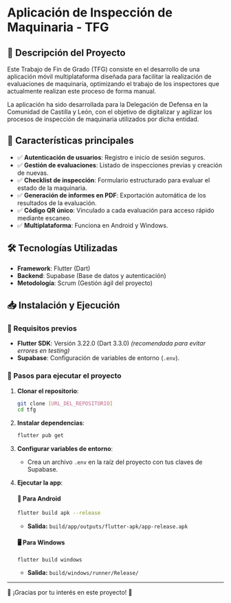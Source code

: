 # Aplicación de Inspección de Maquinaria - TFG

## 📌 Descripción del Proyecto
Este Trabajo de Fin de Grado (TFG) consiste en el desarrollo de una aplicación móvil multiplataforma diseñada para facilitar la realización de evaluaciones de maquinaria, optimizando el trabajo de los inspectores que actualmente realizan este proceso de forma manual.

La aplicación ha sido desarrollada para la Delegación de Defensa en la Comunidad de Castilla y León, con el objetivo de digitalizar y agilizar los procesos de inspección de maquinaria utilizados por dicha entidad.

## 🔹 Características principales
- ✅ **Autenticación de usuarios**: Registro e inicio de sesión seguros.  
- ✅ **Gestión de evaluaciones**: Listado de inspecciones previas y creación de nuevas.  
- ✅ **Checklist de inspección**: Formulario estructurado para evaluar el estado de la maquinaria.  
- ✅ **Generación de informes en PDF**: Exportación automática de los resultados de la evaluación.  
- ✅ **Código QR único**: Vinculado a cada evaluación para acceso rápido mediante escaneo.  
- ✅ **Multiplataforma**: Funciona en Android y Windows.

## 🛠️ Tecnologías Utilizadas
- **Framework**: Flutter (Dart)
- **Backend**: Supabase (Base de datos y autenticación)
- **Metodología**: Scrum (Gestión ágil del proyecto)

## 📥 Instalación y Ejecución

### 🔸 Requisitos previos
- **Flutter SDK**: Versión 3.22.0 (Dart 3.3.0) *(recomendada para evitar errores en testing)*
- **Supabase**: Configuración de variables de entorno (`.env`).

### 🔸 Pasos para ejecutar el proyecto

1. **Clonar el repositorio**:
   ```bash
   git clone [URL_DEL_REPOSITORIO]
   cd tfg
   ```

2. **Instalar dependencias**:
   ```bash
   flutter pub get
   ```

3. **Configurar variables de entorno**:
   - Crea un archivo `.env` en la raíz del proyecto con tus claves de Supabase.

4. **Ejecutar la app**:

   #### 📱 Para Android
   ```bash
   flutter build apk --release
   ```
   - **Salida:** `build/app/outputs/flutter-apk/app-release.apk`

   #### 🖥️ Para Windows
   ```bash
   flutter build windows
   ```
   - **Salida:** `build/windows/runner/Release/`

---

🚀 ¡Gracias por tu interés en este proyecto! 🚀
